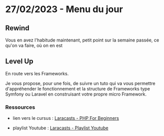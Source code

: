 # 27/02/2023 - Menu du jour

## Rewind

Vous en avez l'habitude maintenant, petit point sur la semaine passée, ce qu'on va faire, où on en est

## Level Up

En route vers les Frameworks.

Je vous propose, pour une fois, de suivre un tuto qui va vous permettre d'appréhender le fonctionnement et la structure de Frameworks type Symfony ou Laravel en construisant votre propre micro Framework.

### Ressources

- lien vers le cursus : [Laracasts - PHP For Beginners](https://laracasts.com/series/php-for-beginners-2023-edition)

- playlist Youtube : [Laracasts - Playlist Youtube](https://www.youtube.com/playlist?list=PL3VM-unCzF8ipG50KDjnzhugceoSG3RTC)
